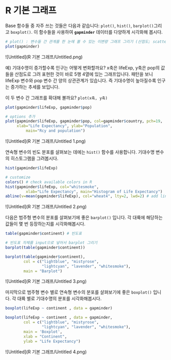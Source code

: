 # R 기본 그래프

Base 함수들 중 자주 쓰는 것들은 다음과 같습니다: `plot()`, `hist()`, `barplot()`그리고 `boxplot()`. 이 함수들을 사용하여 **`gapminder`** 데이터를 다양하게 시각화해 봅시다. 

```r
# plot() : 변수들 간 관계를 한 눈에 볼 수 있는 이변량 그래프 그리기 (산점도; scatterplot) 
plot(gapminder)
```

![Untitled](R 기본 그래프/Untitled.png)

예) 기대수명이 증가할수록 인구는 어떻게 변화할까요? x축은 lifeExp, y축은 pop의 값들을 산점도로 그려 표현한 것이 바로 5행 4열에 있는 그래프입니다. 패턴을 보니 lifeExp 변수와 pop 변수 간 양의 상관관계가 있습니다. 즉 기대수명이 높아질수록 인구는 증가하는 추세를 보입니다. 

이 두 변수 간 그래프를 확대해 볼까요? `plot(x축, y축)` 

```r
plot(gapminder$lifeExp, gapminder$pop) 

# options 추가 
plot(gapminder$lifeExp, gapminder$pop, col=gapminder$country, pch=19, 
     xlab="Life Expectancy", ylab="Population", 
		 main="Rcy and population")
```

![Untitled](R 기본 그래프/Untitled 1.png)

연속형 변수의 빈도 분포를 살펴보는 데에는 `hist()` 함수를 사용합니다. 기대수명 변수의 히스토그램을 그려봅시다. 

```r
hist(gapminder$lifeExp)

# customize 
colors() # check available colors in R 
hist(gapminder$lifeExp, col="whitesmoke", 
		 xlab="Life Expectancy", main="Histogram of Life Expectancy")
abline(v=mean(gapminder$lifeExp), col="wheat4", lty=2, lwd=2) # add line
```

![Untitled](R 기본 그래프/Untitled 2.png)

다음은 범주형 변수의 분포를 살펴보기에 좋은 `barplot()` 입니다. 각 대륙에 해당하는 값들이 몇 번 등장하는지를 시각화해봅시다. 

```r
table(gapminder$continent) # 빈도표 

# 빈도표 자체를 input으로 넣어서 barplot 그리기
barplot(table(gapminder$continent)) 

barplot(table(gapminder$continent), 
        col = c("lightblue", "mistyrose",
                "lightcyan", "lavender", "whitesmoke"),
        main = "Barplot")
```

![Untitled](R 기본 그래프/Untitled 3.png)

마지막으로 범주형 변수 별로 연속형 변수의 분포를 살펴보기에 좋은 `boxplot()` 입니다. 각 대륙 별로 기대수명의 분포를 시각화해봅시다. 

```r
boxplot(lifeExp ~ continent , data = gapminder) 

boxplot(lifeExp ~ continent , data = gapminder,
        col = c("lightblue", "mistyrose",
                "lightcyan", "lavender", "whitesmoke"),
        main = 'Boxplot',
        xlab = "Continent", 
        ylab = "Life Expectancy")
```

![Untitled](R 기본 그래프/Untitled 4.png)